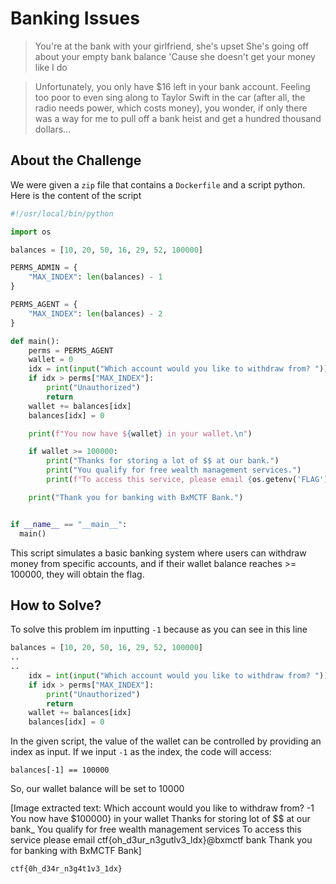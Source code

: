 # Banking Issues
> You're at the bank with your girlfriend, she's upset
> She's going off about your empty bank balance
> 'Cause she doesn't get your money like I do

> Unfortunately, you only have $16 left in your bank account. Feeling too poor to even sing along to Taylor Swift in the car (after all, the radio needs power, which costs money), you wonder, if only there was a way for me to pull off a bank heist and get a hundred thousand dollars…

## About the Challenge
We were given a `zip` file that contains a `Dockerfile` and a script python. Here is the content of the script

```python
#!/usr/local/bin/python

import os

balances = [10, 20, 50, 16, 29, 52, 100000]

PERMS_ADMIN = {
    "MAX_INDEX": len(balances) - 1
}

PERMS_AGENT = {
    "MAX_INDEX": len(balances) - 2
}

def main():
    perms = PERMS_AGENT
    wallet = 0
    idx = int(input("Which account would you like to withdraw from? "))
    if idx > perms["MAX_INDEX"]:
        print("Unauthorized")
        return
    wallet += balances[idx]
    balances[idx] = 0

    print(f"You now have ${wallet} in your wallet.\n")

    if wallet >= 100000:
        print("Thanks for storing a lot of $$ at our bank.")
        print("You qualify for free wealth management services.")
        print(f"To access this service, please email {os.getenv('FLAG')}@bxmctf.bank.\n")

    print("Thank you for banking with BxMCTF Bank.")


if __name__ == "__main__":
  main()
```

This script simulates a basic banking system where users can withdraw money from specific accounts, and if their wallet balance reaches >= 100000, they will obtain the flag.

## How to Solve?
To solve this problem im inputting `-1` because as you can see in this line

```python
balances = [10, 20, 50, 16, 29, 52, 100000]
..
..
    idx = int(input("Which account would you like to withdraw from? "))
    if idx > perms["MAX_INDEX"]:
        print("Unauthorized")
        return
    wallet += balances[idx]
    balances[idx] = 0
```

In the given script, the value of the wallet can be controlled by providing an index as input. If we input `-1` as the index, the code will access:

```
balances[-1] == 100000
```

So, our wallet balance will be set to 10000


[Image extracted text: Which
account
would
you
like
to
withdraw
from?
-1
You
now
have $100000}
in
your wallet
Thanks
for storing
lot
of $$ at
our
bank_
You qualify
for free wealth management
services
To
access
this
service
please
email ctf{oh_d3ur_n3gutlv3_ldx}@bxmctf
bank
Thank
you
for banking with
BxMCTF
Bank]


```
ctf{0h_d34r_n3g4t1v3_1dx}
```
